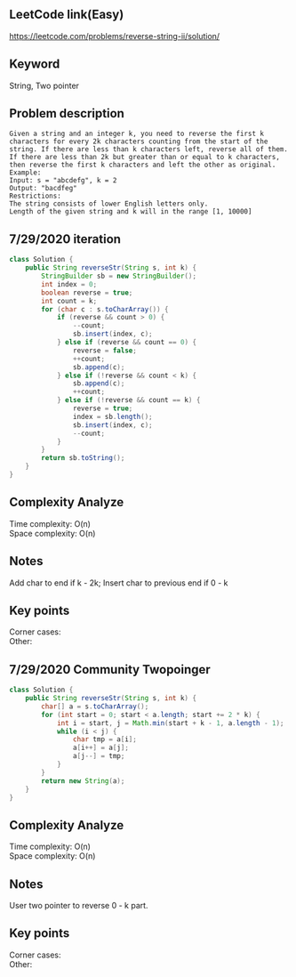 ## LeetCode link(Easy)
https://leetcode.com/problems/reverse-string-ii/solution/

## Keyword
String, Two pointer

## Problem description
```
Given a string and an integer k, you need to reverse the first k characters for every 2k characters counting from the start of the string. If there are less than k characters left, reverse all of them. If there are less than 2k but greater than or equal to k characters, then reverse the first k characters and left the other as original.
Example:
Input: s = "abcdefg", k = 2
Output: "bacdfeg"
Restrictions:
The string consists of lower English letters only.
Length of the given string and k will in the range [1, 10000]
```
## 7/29/2020 iteration

```java
class Solution {
    public String reverseStr(String s, int k) {
        StringBuilder sb = new StringBuilder();
        int index = 0;
        boolean reverse = true;
        int count = k;
        for (char c : s.toCharArray()) {
            if (reverse && count > 0) {
                --count;
                sb.insert(index, c);
            } else if (reverse && count == 0) {
                reverse = false;
                ++count;
                sb.append(c);
            } else if (!reverse && count < k) {
                sb.append(c);
                ++count;
            } else if (!reverse && count == k) {
                reverse = true;
                index = sb.length();
                sb.insert(index, c);
                --count;
            }
        }
        return sb.toString();
    }
}
```

## Complexity Analyze
Time complexity: O(n)\
Space complexity: O(n)

## Notes
Add char to end if k - 2k; Insert char to previous end if 0 - k

## Key points
Corner cases: \
Other: 


## 7/29/2020 Community Twopoinger

```java
class Solution {
    public String reverseStr(String s, int k) {
        char[] a = s.toCharArray();
        for (int start = 0; start < a.length; start += 2 * k) {
            int i = start, j = Math.min(start + k - 1, a.length - 1);
            while (i < j) {
                char tmp = a[i];
                a[i++] = a[j];
                a[j--] = tmp;
            }
        }
        return new String(a);
    }
}
```

## Complexity Analyze
Time complexity: O(n)\
Space complexity: O(n)

## Notes
User two pointer to reverse 0 - k part.

## Key points
Corner cases: \
Other: 
